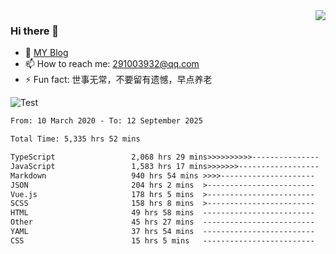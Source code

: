 <img align='right' src='https://github-readme-stats.vercel.app/api?username=niaogege&show_icons=true&theme=radical'/>

### Hi there 👋

- 🌱 [MY Blog](https://bythewayer.com/)
- 📫 How to reach me: 291003932@qq.com
- ⚡ Fun fact:  世事无常，不要留有遗憾，早点养老

![Test](https://github-readme-stats.vercel.app/api/top-langs/?username=niaogege&layout=compact)

<!--START_SECTION:waka-->

```txt
From: 10 March 2020 - To: 12 September 2025

Total Time: 5,335 hrs 52 mins

TypeScript                 2,068 hrs 29 mins>>>>>>>>>>---------------   38.77 %
JavaScript                 1,583 hrs 17 mins>>>>>>>------------------   29.67 %
Markdown                   940 hrs 54 mins >>>>---------------------   17.63 %
JSON                       204 hrs 2 mins  >------------------------   03.82 %
Vue.js                     178 hrs 5 mins  >------------------------   03.34 %
SCSS                       158 hrs 8 mins  >------------------------   02.96 %
HTML                       49 hrs 58 mins  -------------------------   00.94 %
Other                      45 hrs 27 mins  -------------------------   00.85 %
YAML                       37 hrs 54 mins  -------------------------   00.71 %
CSS                        15 hrs 5 mins   -------------------------   00.28 %
```

<!--END_SECTION:waka-->
